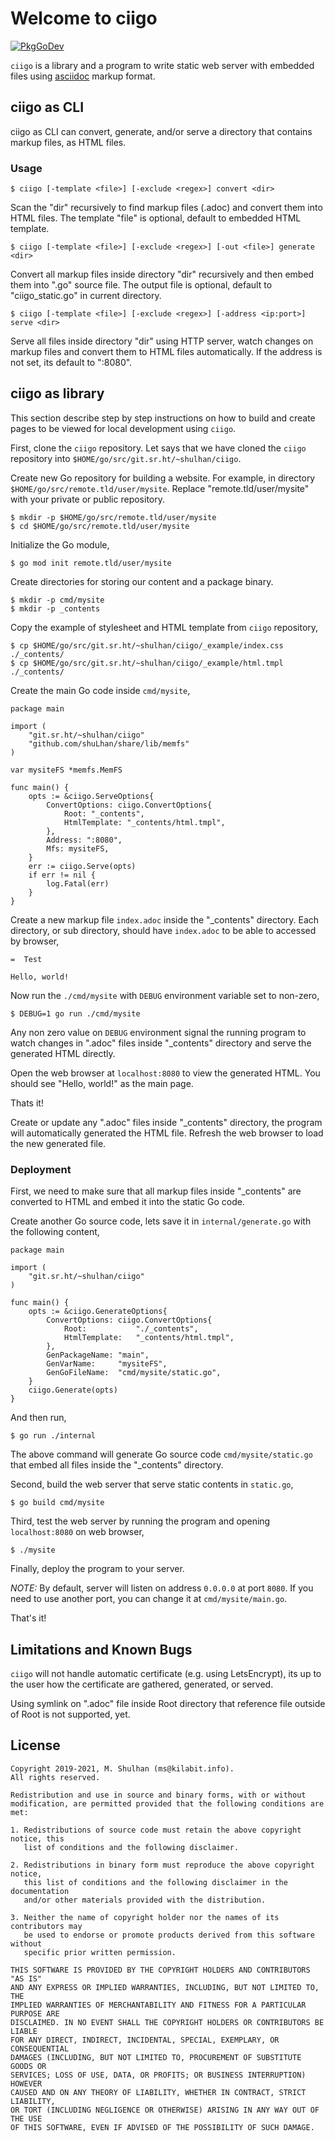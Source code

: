 #  Welcome to ciigo

[![PkgGoDev](https://pkg.go.dev/badge/git.sr.ht/~shulhan/ciigo)](https://pkg.go.dev/git.sr.ht/~shulhan/ciigo)

`ciigo` is a library and a program to write static web server with embedded
files using
[asciidoc](https://asciidoctor.org/docs/what-is-asciidoc/)
markup format.


##  ciigo as CLI

ciigo as CLI can convert, generate, and/or serve a directory that contains
markup files, as HTML files.

###  Usage

```
$ ciigo [-template <file>] [-exclude <regex>] convert <dir>
```

Scan the "dir" recursively to find markup files (.adoc) and convert them into
HTML files.
The template "file" is optional, default to embedded HTML template.

```
$ ciigo [-template <file>] [-exclude <regex>] [-out <file>] generate <dir>
```

Convert all markup files inside directory "dir" recursively and then
embed them into ".go" source file.
The output file is optional, default to "ciigo_static.go" in current
directory.

```
$ ciigo [-template <file>] [-exclude <regex>] [-address <ip:port>] serve <dir>
```

Serve all files inside directory "dir" using HTTP server, watch
changes on markup files and convert them to HTML files automatically.
If the address is not set, its default to ":8080".


##  ciigo as library

This section describe step by step instructions on how to build and create
pages to be viewed for local development using `ciigo`.

First, clone the `ciigo` repository.
Let says that we have cloned the `ciigo` repository into
`$HOME/go/src/git.sr.ht/~shulhan/ciigo`.

Create new Go repository for building a website.
For example, in directory `$HOME/go/src/remote.tld/user/mysite`.
Replace "remote.tld/user/mysite" with your private or public repository.

```
$ mkdir -p $HOME/go/src/remote.tld/user/mysite
$ cd $HOME/go/src/remote.tld/user/mysite
```

Initialize the Go module,

```
$ go mod init remote.tld/user/mysite
```

Create directories for storing our content and a package binary.

```
$ mkdir -p cmd/mysite
$ mkdir -p _contents
```

Copy the example of stylesheet and HTML template from `ciigo` repository,

```
$ cp $HOME/go/src/git.sr.ht/~shulhan/ciigo/_example/index.css ./_contents/
$ cp $HOME/go/src/git.sr.ht/~shulhan/ciigo/_example/html.tmpl ./_contents/
```

Create the main Go code inside `cmd/mysite`,

```
package main

import (
	"git.sr.ht/~shulhan/ciigo"
	"github.com/shuLhan/share/lib/memfs"
)

var mysiteFS *memfs.MemFS

func main() {
	opts := &ciigo.ServeOptions{
		ConvertOptions: ciigo.ConvertOptions{
			Root: "_contents",
			HtmlTemplate: "_contents/html.tmpl",
		},
		Address: ":8080",
		Mfs: mysiteFS,
	}
	err := ciigo.Serve(opts)
	if err != nil {
		log.Fatal(err)
	}
}
```

Create a new markup file `index.adoc` inside the "_contents" directory.
Each directory, or sub directory, should have `index.adoc` to be able to
accessed by browser,

```
=  Test

Hello, world!
```

Now run the `./cmd/mysite` with `DEBUG` environment variable set to non-zero,

```
$ DEBUG=1 go run ./cmd/mysite
```

Any non zero value on `DEBUG` environment signal the running program to watch
changes in ".adoc" files inside "_contents" directory and serve the generated
HTML directly.

Open the web browser at `localhost:8080` to view the generated HTML.
You should see "Hello, world!" as the main page.

Thats it!

Create or update any ".adoc" files inside "_contents" directory, the
program will automatically generated the HTML file.
Refresh the web browser to load the new generated file.


###  Deployment

First, we need to make sure that all markup files inside "_contents" are
converted to HTML and embed it into the static Go code.

Create another Go source code, lets save it in `internal/generate.go` with the
following content,

```
package main

import (
	"git.sr.ht/~shulhan/ciigo"
)

func main() {
	opts := &ciigo.GenerateOptions{
		ConvertOptions: ciigo.ConvertOptions{
			Root:           "./_contents",
			HtmlTemplate:   "_contents/html.tmpl",
		},
		GenPackageName: "main",
		GenVarName:     "mysiteFS",
		GenGoFileName:  "cmd/mysite/static.go",
	}
	ciigo.Generate(opts)
}
```

And then run,

```
$ go run ./internal
```

The above command will generate Go source code `cmd/mysite/static.go` that
embed all files inside the "_contents" directory.

Second, build the web server that serve static contents in `static.go`,

```
$ go build cmd/mysite
```

Third, test the web server by running the program and opening `localhost:8080`
on web browser,

```
$ ./mysite
```

Finally, deploy the program to your server.

*NOTE:* By default, server will listen on address `0.0.0.0` at port `8080`.
If you need to use another port, you can change it at `cmd/mysite/main.go`.

That's it!

##  Limitations and Known Bugs

`ciigo` will not handle automatic certificate (e.g. using LetsEncrypt), its
up to the user how the certificate are gathered, generated, or served.

Using symlink on ".adoc" file inside Root directory that reference file
outside of Root is not supported, yet.


## License

```
Copyright 2019-2021, M. Shulhan (ms@kilabit.info).
All rights reserved.

Redistribution and use in source and binary forms, with or without
modification, are permitted provided that the following conditions are met:

1. Redistributions of source code must retain the above copyright notice, this
   list of conditions and the following disclaimer.

2. Redistributions in binary form must reproduce the above copyright notice,
   this list of conditions and the following disclaimer in the documentation
   and/or other materials provided with the distribution.

3. Neither the name of copyright holder nor the names of its contributors may
   be used to endorse or promote products derived from this software without
   specific prior written permission.

THIS SOFTWARE IS PROVIDED BY THE COPYRIGHT HOLDERS AND CONTRIBUTORS "AS IS"
AND ANY EXPRESS OR IMPLIED WARRANTIES, INCLUDING, BUT NOT LIMITED TO, THE
IMPLIED WARRANTIES OF MERCHANTABILITY AND FITNESS FOR A PARTICULAR PURPOSE ARE
DISCLAIMED. IN NO EVENT SHALL THE COPYRIGHT HOLDERS OR CONTRIBUTORS BE LIABLE
FOR ANY DIRECT, INDIRECT, INCIDENTAL, SPECIAL, EXEMPLARY, OR CONSEQUENTIAL
DAMAGES (INCLUDING, BUT NOT LIMITED TO, PROCUREMENT OF SUBSTITUTE GOODS OR
SERVICES; LOSS OF USE, DATA, OR PROFITS; OR BUSINESS INTERRUPTION) HOWEVER
CAUSED AND ON ANY THEORY OF LIABILITY, WHETHER IN CONTRACT, STRICT LIABILITY,
OR TORT (INCLUDING NEGLIGENCE OR OTHERWISE) ARISING IN ANY WAY OUT OF THE USE
OF THIS SOFTWARE, EVEN IF ADVISED OF THE POSSIBILITY OF SUCH DAMAGE.
```
